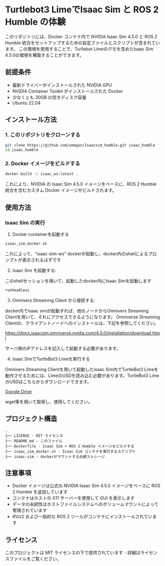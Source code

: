 # Turtlebot3 LimeでIsaac Sim と ROS 2 Humble の体験

このリポジトリには、Docker コンテナ内で NVIDIA Isaac Sim 4.5.0 と ROS 2 Humble 統合をセットアップするための設定ファイルとスクリプトが含まれています。
この環境を使用することで、Turllebot Limeのデモを含めたIsaac Sim 4.5.0の環境を構築することができます。



## 前提条件

- 最新ドライバーがインストールされた NVIDIA GPU
- NVIDIA Container Toolkit がインストールされた Docker
- 少なくとも 30GB の空きディスク容量
- Ubuntu 22.04 

## インストール方法

### 1. このリポジトリをクローンする

```bash
git clone https://github.com/umegan/Isaacsim_humble.git isaac_humble
cd isaac_humble
```

### 2. Docker イメージをビルドする

```bash
docker build -t isaac_ws:latest .
```

これにより、NVIDIA の Isaac Sim 4.5.0 イメージをベースに、ROS 2 Humble 統合を含むカスタム Docker イメージがビルドされます。

## 使用方法


### Isaac Sim の実行

1. Docker containerを起動する
```bash
isaac_sim_docker.sh
```

これによって、"isaac-sim-ws" dockerが起動し、docker内のshellによるプロンプトが表示されるはずです

2. Isaac Sim を起動する:

このshellセッションを用いて、起動したdocker内にIsaac Simを起動します

```bash
runheadless
```

3. Omnivers Streaming Client から接続する:

docker内でisaac simが起動すれば、他のノードからOmnivers Streaming Clientを用いて、それにアクセスできるようになります。
Omniverse Streaming Clientの、クライアントノードへのインストールは、下記を参照してください。

https://docs.isaacsim.omniverse.nvidia.com/4.5.0/installation/download.html

サーバ側のIPアドレスを記入して起動する必要があります。

4. Isaac SimでTurtleBot3 Limeを実行する

Omnivers Streaming Clientを用いて起動したIsaac Sim内でTurtleBot3 Limeを動作させるためには、LimeのUSDを読み込む必要があります。TurtleBot3 LimeのUSDはこちらからダウンロードできます。

[Google Drive](https://drive.google.com/file/d/1zj03J05ni0jtlqXg845xG0uTzDkCmqzE/view?usp=sharing)

wget等を用いて取得し、使用してください。

## プロジェクト構造

```
.
├── LICENSE - MIT ライセンス
├── README.md - このファイル
├── Dockerfile - Isaac Sim + ROS 2 Humble イメージをビルドする
├── isaac_sim_docker.sh - Isaac Sim コンテナを実行するスクリプト
├── isaac-sim - dockerがマウントする永続ストレージ
```

## 注意事項

- Docker イメージは公式の NVIDIA Isaac Sim 4.5.0 イメージをベースに ROS 2 Humble を追加しています
- コンテナはホストの X11 サーバーを使用して GUI を表示します
- データの永続性はホストファイルシステムへのボリュームマウントによって管理されています
- RViz2 および一般的な ROS 2 ツールがコンテナにインストールされています

## ライセンス

このプロジェクトは MIT ライセンスの下で提供されています - 詳細はライセンスファイルをご覧ください。
